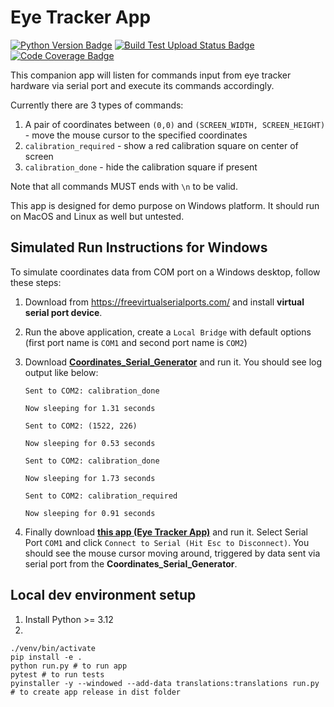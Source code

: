# Eye Tracker App

[![Python Version Badge](https://img.shields.io/python/required-version-toml?style=for-the-badge&tomlFilePath=https%3A%2F%2Fraw.githubusercontent.com%2Frichardzone%2Feye-tracker-app%2Fmaster%2Fpyproject.toml)](https://github.com/richardzone/eye-tracker-app/blob/master/pyproject.toml)
[![Build Test Upload Status Badge](https://img.shields.io/github/actions/workflow/status/richardzone/eye-tracker-app/python-app-windows.yml?style=for-the-badge&label=Build%20Test%20Upload)](https://github.com/richardzone/eye-tracker-app/actions)
[![Code Coverage Badge](https://img.shields.io/codecov/c/github/richardzone/eye-tracker-app?style=for-the-badge&label=Code%20Coverage)](https://app.codecov.io/gh/richardzone/eye-tracker-app)


This companion app will listen for commands input from eye tracker hardware via serial port and execute its commands accordingly.

Currently there are 3 types of commands:
1. A pair of coordinates between `(0,0)` and `(SCREEN_WIDTH, SCREEN_HEIGHT)` - move the mouse cursor to the specified coordinates
2. `calibration_required` - show a red calibration square on center of screen
3. `calibration_done` - hide the calibration square if present

Note that all commands MUST ends with `\n` to be valid.

This app is designed for demo purpose on Windows platform. It should run on MacOS and Linux as well but untested.

## Simulated Run Instructions for Windows

To simulate coordinates data from COM port on a Windows desktop, follow these steps:

1. Download from https://freevirtualserialports.com/ and install **virtual serial port device**.
2. Run the above application, create a `Local Bridge` with default options (first port name is `COM1` and second port name is `COM2`)
3. Download **[Coordinates_Serial_Generator](https://github.com/richardzone/coordinates_serial_generator/releases/)** and run it. You should see log output like below:
    ```log
    Sent to COM2: calibration_done

    Now sleeping for 1.31 seconds

    Sent to COM2: (1522, 226)

    Now sleeping for 0.53 seconds

    Sent to COM2: calibration_done

    Now sleeping for 1.73 seconds

    Sent to COM2: calibration_required

    Now sleeping for 0.91 seconds
    ```

4. Finally download **[this app (Eye Tracker App)](https://github.com/richardzone/eye-tracker-app/releases/)** and run it. Select Serial Port `COM1` and click `Connect to Serial (Hit Esc to Disconnect)`. You should see the mouse cursor moving around, triggered by data sent via serial port from the **Coordinates_Serial_Generator**.


## Local dev environment setup

1. Install Python >= 3.12
2.
```shell
./venv/bin/activate
pip install -e .
python run.py # to run app
pytest # to run tests
pyinstaller -y --windowed --add-data translations:translations run.py # to create app release in dist folder
```
